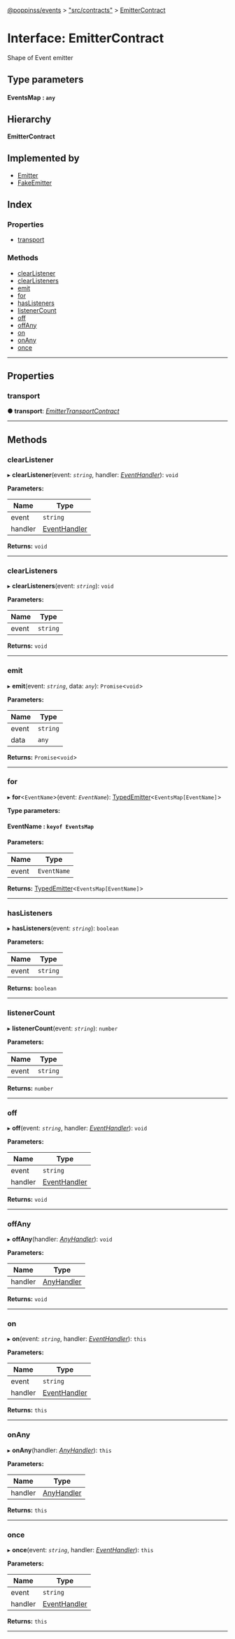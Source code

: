 [@poppinss/events](../README.md) > ["src/contracts"](../modules/_src_contracts_.md) > [EmitterContract](../interfaces/_src_contracts_.emittercontract.md)

# Interface: EmitterContract

Shape of Event emitter

## Type parameters
#### EventsMap :  `any`
## Hierarchy

**EmitterContract**

## Implemented by

* [Emitter](../classes/_src_emitter_index_.emitter.md)
* [FakeEmitter](../classes/_src_fakeemitter_index_.fakeemitter.md)

## Index

### Properties

* [transport](_src_contracts_.emittercontract.md#transport)

### Methods

* [clearListener](_src_contracts_.emittercontract.md#clearlistener)
* [clearListeners](_src_contracts_.emittercontract.md#clearlisteners)
* [emit](_src_contracts_.emittercontract.md#emit)
* [for](_src_contracts_.emittercontract.md#for)
* [hasListeners](_src_contracts_.emittercontract.md#haslisteners)
* [listenerCount](_src_contracts_.emittercontract.md#listenercount)
* [off](_src_contracts_.emittercontract.md#off)
* [offAny](_src_contracts_.emittercontract.md#offany)
* [on](_src_contracts_.emittercontract.md#on)
* [onAny](_src_contracts_.emittercontract.md#onany)
* [once](_src_contracts_.emittercontract.md#once)

---

## Properties

<a id="transport"></a>

###  transport

**● transport**: *[EmitterTransportContract](_src_contracts_.emittertransportcontract.md)*

___

## Methods

<a id="clearlistener"></a>

###  clearListener

▸ **clearListener**(event: *`string`*, handler: *[EventHandler](../modules/_src_contracts_.md#eventhandler)*): `void`

**Parameters:**

| Name | Type |
| ------ | ------ |
| event | `string` |
| handler | [EventHandler](../modules/_src_contracts_.md#eventhandler) |

**Returns:** `void`

___
<a id="clearlisteners"></a>

###  clearListeners

▸ **clearListeners**(event: *`string`*): `void`

**Parameters:**

| Name | Type |
| ------ | ------ |
| event | `string` |

**Returns:** `void`

___
<a id="emit"></a>

###  emit

▸ **emit**(event: *`string`*, data: *`any`*): `Promise`<`void`>

**Parameters:**

| Name | Type |
| ------ | ------ |
| event | `string` |
| data | `any` |

**Returns:** `Promise`<`void`>

___
<a id="for"></a>

###  for

▸ **for**<`EventName`>(event: *`EventName`*): [TypedEmitter](_src_contracts_.typedemitter.md)<`EventsMap[EventName]`>

**Type parameters:**

#### EventName :  `keyof EventsMap`
**Parameters:**

| Name | Type |
| ------ | ------ |
| event | `EventName` |

**Returns:** [TypedEmitter](_src_contracts_.typedemitter.md)<`EventsMap[EventName]`>

___
<a id="haslisteners"></a>

###  hasListeners

▸ **hasListeners**(event: *`string`*): `boolean`

**Parameters:**

| Name | Type |
| ------ | ------ |
| event | `string` |

**Returns:** `boolean`

___
<a id="listenercount"></a>

###  listenerCount

▸ **listenerCount**(event: *`string`*): `number`

**Parameters:**

| Name | Type |
| ------ | ------ |
| event | `string` |

**Returns:** `number`

___
<a id="off"></a>

###  off

▸ **off**(event: *`string`*, handler: *[EventHandler](../modules/_src_contracts_.md#eventhandler)*): `void`

**Parameters:**

| Name | Type |
| ------ | ------ |
| event | `string` |
| handler | [EventHandler](../modules/_src_contracts_.md#eventhandler) |

**Returns:** `void`

___
<a id="offany"></a>

###  offAny

▸ **offAny**(handler: *[AnyHandler](../modules/_src_contracts_.md#anyhandler)*): `void`

**Parameters:**

| Name | Type |
| ------ | ------ |
| handler | [AnyHandler](../modules/_src_contracts_.md#anyhandler) |

**Returns:** `void`

___
<a id="on"></a>

###  on

▸ **on**(event: *`string`*, handler: *[EventHandler](../modules/_src_contracts_.md#eventhandler)*): `this`

**Parameters:**

| Name | Type |
| ------ | ------ |
| event | `string` |
| handler | [EventHandler](../modules/_src_contracts_.md#eventhandler) |

**Returns:** `this`

___
<a id="onany"></a>

###  onAny

▸ **onAny**(handler: *[AnyHandler](../modules/_src_contracts_.md#anyhandler)*): `this`

**Parameters:**

| Name | Type |
| ------ | ------ |
| handler | [AnyHandler](../modules/_src_contracts_.md#anyhandler) |

**Returns:** `this`

___
<a id="once"></a>

###  once

▸ **once**(event: *`string`*, handler: *[EventHandler](../modules/_src_contracts_.md#eventhandler)*): `this`

**Parameters:**

| Name | Type |
| ------ | ------ |
| event | `string` |
| handler | [EventHandler](../modules/_src_contracts_.md#eventhandler) |

**Returns:** `this`

___

